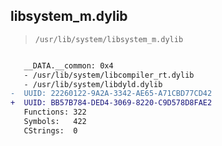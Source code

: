 ## libsystem_m.dylib

> `/usr/lib/system/libsystem_m.dylib`

```diff

   __DATA.__common: 0x4
   - /usr/lib/system/libcompiler_rt.dylib
   - /usr/lib/system/libdyld.dylib
-  UUID: 22260122-9A2A-3342-AE65-A71CBD77CD42
+  UUID: BB57B784-DED4-3069-8220-C9D578D8FAE2
   Functions: 322
   Symbols:   422
   CStrings:  0

```

